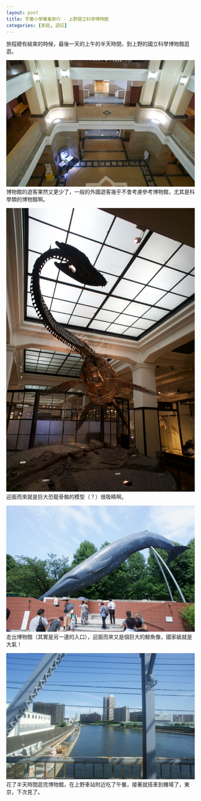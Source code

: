 ```yaml
---
layout: post
title: 宇蓁小學畢業旅行 - 上野國立科學博物館
categories: [家庭, 遊記]
---
```


旅程總有結束的時候，最後一天的上午的半天時間，到上野的國立科學博物館逛逛。

![2017-07-22-musium.png](/assets/2017-07/2017-07-22-musium.png)
博物館的遊客果然又更少了，一般的外國遊客幾乎不會考慮參考博物館，尤其是科學類的博物館啊。

![2017-07-22-dinosaur.png](/assets/2017-07/2017-07-22-dinosaur.png)
迎面而來就是巨大恐龍骨骼的模型（？）很吸睛啊。

![2017-07-22-whale.png](/assets/2017-07/2017-07-22-whale.png)
走出博物館（其實是另一邊的入口），迎面而來又是個巨大的鯨魚像，國家級就是大氣！

![2017-07-22-back-home.png](/assets/2017-07/2017-07-22-back-home.png)
花了半天時間逛完博物館，在上野車站附近吃了午餐，接著就搭車到機場了，東京，下次見了。